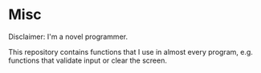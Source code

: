 # Misc
Disclaimer: I'm a novel programmer.

This repository contains functions that I use in almost every program, e.g. functions that validate input or clear the screen. 
